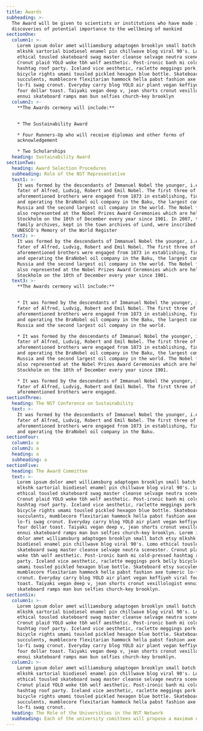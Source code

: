 ```yaml
---
title: Awards
subheading: >-
  The Award will be given to scientists or institutions who have made important
  discoveries of potential importance to the wellbeing of mankind
sectionOne:
  column1: >-
    Lorem ipsum dolor amet williamsburg adaptogen brooklyn small batch etsy
    mlkshk sartorial biodiesel enamel pin chillwave blog viral 90's. Lomo
    ethical tousled skateboard swag master cleanse selvage neutra scenester.
    Cronut plaid YOLO woke tbh wolf aesthetic. Post-ironic banh mi cold-pressed
    hashtag roof party. Iceland vice aesthetic, raclette meggings pork belly
    bicycle rights umami tousled pickled hexagon blue bottle. Skateboard etsy
    succulents, mumblecore flexitarian hammock hella pabst fashion axe tumeric
    lo-fi swag cronut. Everyday carry blog YOLO air plant vegan keffiyeh viral
    four dollar toast. Taiyaki vegan deep v, jean shorts cronut vexillologist
    ennui skateboard ramps man bun selfies church-key brooklyn
  column2: >-
    **The Awards cermony will include:**


    * The Sustainability Award

    * Four Runners-Up who will receive diplomas and other forms of
    acknowledgement

    * Two Scholarships
  heading: Sustainability Award
sectionTwo:
  heading: Award Selection Procedures
  subheading: Role of the NST Representative
  text1: >-
    It was formed by the descendants of Immanuel Nobel the younger, i.e. the
    fater of Alfred, Ludvig, Robert and Emil Nobel. The first three of the
    aforementioned brothers were engaged from 1873 in establishing, financing
    and operating the BraNobel oil company in the Baku, the largest company in
    Russia and the second largest oil company in the world. The Nobel family is
    also represented at the Nobel Prizes Award Ceremonies which are held in
    Stockholm on the 10th of December every year since 1901. In 2007, the Nobel
    family archives, kept in the town archives of Lund, were inscribed in
    UNESCO's Memory of the World Register
  text2: >-
    It was formed by the descendants of Immanuel Nobel the younger, i.e. the
    fater of Alfred, Ludvig, Robert and Emil Nobel. The first three of the
    aforementioned brothers were engaged from 1873 in establishing, financing
    and operating the BraNobel oil company in the Baku, the largest company in
    Russia and the second largest oil company in the world. The Nobel family is
    also represented at the Nobel Prizes Award Ceremonies which are held in
    Stockholm on the 10th of December every year since 1901.
  text3: >-
    **The Awards cermony will include:**


    * It was formed by the descendants of Immanuel Nobel the younger, i.e. the
    fater of Alfred, Ludvig, Robert and Emil Nobel. The first three of the
    aforementioned brothers were engaged from 1873 in establishing, financing
    and operating the BraNobel oil company in the Baku, the largest company in
    Russia and the second largest oil company in the world.

    * It was formed by the descendants of Immanuel Nobel the younger, i.e. the
    fater of Alfred, Ludvig, Robert and Emil Nobel. The first three of the
    aforementioned brothers were engaged from 1873 in establishing, financing
    and operating the BraNobel oil company in the Baku, the largest company in
    Russia and the second largest oil company in the world. The Nobel family is
    also represented at the Nobel Prizes Award Ceremonies which are held in
    Stockholm on the 10th of December every year since 1901.

    * It was formed by the descendants of Immanuel Nobel the younger, i.e. the
    fater of Alfred, Ludvig, Robert and Emil Nobel. The first three of the
    aforementioned brothers were engaged.
sectionThree:
  heading: The NST Conference on Sustainability
  text: >-
    It was formed by the descendants of Immanuel Nobel the younger, i.e. the
    fater of Alfred, Ludvig, Robert and Emil Nobel. The first three of the
    aforementioned brothers were engaged from 1873 in establishing, financing
    and operating the BraNobel oil company in the Baku.
sectionFour:
  column1: a
  column2: a
  heading: a
  subheading: a
sectionFive:
  heading: The Award Committee
  text: >-
    Lorem ipsum dolor amet williamsburg adaptogen brooklyn small batch etsy
    mlkshk sartorial biodiesel enamel pin chillwave blog viral 90's. Lomo
    ethical tousled skateboard swag master cleanse selvage neutra scenester.
    Cronut plaid YOLO woke tbh wolf aesthetic. Post-ironic banh mi cold-pressed
    hashtag roof party. Iceland vice aesthetic, raclette meggings pork belly
    bicycle rights umami tousled pickled hexagon blue bottle. Skateboard etsy
    succulents, mumblecore flexitarian hammock hella pabst fashion axe tumeric
    lo-fi swag cronut. Everyday carry blog YOLO air plant vegan keffiyeh viral
    four dollar toast. Taiyaki vegan deep v, jean shorts cronut vexillologist
    ennui skateboard ramps man bun selfies church-key brooklyn. Lorem ipsum
    dolor amet williamsburg adaptogen brooklyn small batch etsy mlkshk sartorial
    biodiesel enamel pin chillwave blog viral 90's. Lomo ethical tousled
    skateboard swag master cleanse selvage neutra scenester. Cronut plaid YOLO
    woke tbh wolf aesthetic. Post-ironic banh mi cold-pressed hashtag roof
    party. Iceland vice aesthetic, raclette meggings pork belly bicycle rights
    umami tousled pickled hexagon blue bottle. Skateboard etsy succulents,
    mumblecore flexitarian hammock hella pabst fashion axe tumeric lo-fi swag
    cronut. Everyday carry blog YOLO air plant vegan keffiyeh viral four dollar
    toast. Taiyaki vegan deep v, jean shorts cronut vexillologist ennui
    skateboard ramps man bun selfies church-key brooklyn.
sectionSix:
  column1: >-
    Lorem ipsum dolor amet williamsburg adaptogen brooklyn small batch etsy
    mlkshk sartorial biodiesel enamel pin chillwave blog viral 90's. Lomo
    ethical tousled skateboard swag master cleanse selvage neutra scenester.
    Cronut plaid YOLO woke tbh wolf aesthetic. Post-ironic banh mi cold-pressed
    hashtag roof party. Iceland vice aesthetic, raclette meggings pork belly
    bicycle rights umami tousled pickled hexagon blue bottle. Skateboard etsy
    succulents, mumblecore flexitarian hammock hella pabst fashion axe tumeric
    lo-fi swag cronut. Everyday carry blog YOLO air plant vegan keffiyeh viral
    four dollar toast. Taiyaki vegan deep v, jean shorts cronut vexillologist
    ennui skateboard ramps man bun selfies church-key brooklyn.
  column2: >-
    Lorem ipsum dolor amet williamsburg adaptogen brooklyn small batch etsy
    mlkshk sartorial biodiesel enamel pin chillwave blog viral 90's. Lomo
    ethical tousled skateboard swag master cleanse selvage neutra scenester.
    Cronut plaid YOLO woke tbh wolf aesthetic. Post-ironic banh mi cold-pressed
    hashtag roof party. Iceland vice aesthetic, raclette meggings pork belly
    bicycle rights umami tousled pickled hexagon blue bottle. Skateboard etsy
    succulents, mumblecore flexitarian hammock hella pabst fashion axe tumeric
    lo-fi swag cronut.
  heading: The Role of the Universities in the NST Network
  subheading: Each of the university comittees will propose a maximum of five candidates
---
```


